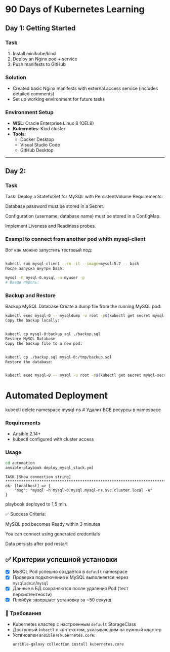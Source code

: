 # 90 Days of Kubernetes Learning

## Day 1: Getting Started

### Task
1. Install minikube/kind
2. Deploy an Nginx pod + service
3. Push manifests to GitHub

### Solution
- Created basic Nginx manifests with external access service (includes detailed comments)
- Set up working environment for future tasks

### Environment Setup
- **WSL**: Oracle Enterprise Linux 8 (OEL8)
- **Kubernetes**: Kind cluster
- **Tools**:
  - Docker Desktop
  - Visual Studio Code
  - GitHub Desktop  

---   
## Day 2:   
### Task  
Task: Deploy a StatefulSet for MySQL with PersistentVolume
Requirements:

Database password must be stored in a Secret.

Configuration (username, database name) must be stored in a ConfigMap.

Implement Liveness and Readiness probes.

### Exampl to connect from another pod whith mysql-client
Вот как можно запустить тестовый под:

```bash

kubectl run mysql-client --rm -it --image=mysql:5.7 -- bash
После запуска внутри bash:

mysql -h mysql-0.mysql -u myuser -p
# Введи пароль: 
```

### Backup and Restore
Backup MySQL Database
Create a dump file from the running MySQL pod:

```bash
kubectl exec mysql-0 -- mysqldump -u root -p$(kubectl get secret mysql-secret -o jsonpath='{.data.password}' | base64 -d) app_db > backup.sql
Copy the backup locally:


kubectl cp mysql-0:backup.sql ./backup.sql
Restore MySQL Database
Copy the backup file to a new pod:


kubectl cp ./backup.sql mysql-0:/tmp/backup.sql
Restore the database:


kubectl exec mysql-0 -- mysql -u root -p$(kubectl get secret mysql-secret -o jsonpath='{.data.password}' | base64 -d) app_db < /tmp/backup.sql
``` 

# Automated Deployment  
kubectl delete namespace mysql-ns  # Удалит ВСЕ ресурсы в namespace

### Requirements  
- Ansible 2.14+  
- kubectl configured with cluster access  

### Usage  
```bash  
cd automation  
ansible-playbook deploy_mysql_stack.yml
```
```
TASK [Show connection string] ***********************************************************************************************************************************************************************************
ok: [localhost] => {
    "msg": "mysql -h mysql-0.mysql.mysql-ns.svc.cluster.local -u"
}
```
playbook deployed to 1,5 min. 

✅ Success Criteria:

MySQL pod becomes Ready within 3 minutes

You can connect using generated credentials

Data persists after pod restart

## ✅ Критерии успешной установки

- [x] MySQL Pod успешно создаётся в `default` namespace
- [x] Проверка подключения к MySQL выполняется через `mysqladmin`/`mysql`
- [x] Данные в БД сохраняются после удаления Pod (тест персистентности)
- [x] Плейбук завершает установку за ~50 секунд

### 💾 Требования

- Kubernetes кластер с настроенным `default` StorageClass
- Доступный `kubectl` с контекстом, указывающим на нужный кластер
- Установлен `ansible` и `kubernetes.core`:
  ```bash
  ansible-galaxy collection install kubernetes.core
